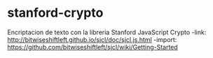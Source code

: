 # stanford-crypto
Encriptacion de texto con la libreria Stanford JavaScript Crypto
-link: http://bitwiseshiftleft.github.io/sjcl/doc/sjcl.js.html
-import: https://github.com/bitwiseshiftleft/sjcl/wiki/Getting-Started
